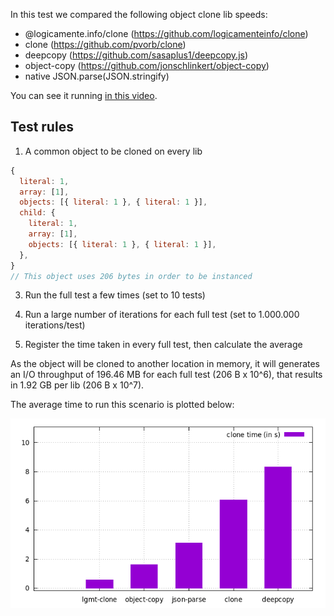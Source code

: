 In this test we compared the following object clone lib speeds:

- @logicamente.info/clone (https://github.com/logicamenteinfo/clone)
- clone (https://github.com/pvorb/clone)
- deepcopy (https://github.com/sasaplus1/deepcopy.js)
- object-copy (https://github.com/jonschlinkert/object-copy)
- native JSON.parse(JSON.stringify)

You can see it running [in this video](https://www.youtube.com/watch?v=i6jzrs7dI6o).

## Test rules

1. A common object to be cloned on every lib

```js
{
  literal: 1,
  array: [1],
  objects: [{ literal: 1 }, { literal: 1 }],
  child: {
    literal: 1,
    array: [1],
    objects: [{ literal: 1 }, { literal: 1 }],
  },
}
// This object uses 206 bytes in order to be instanced
```
3. Run the full test a few times (set to 10 tests)

2. Run a large number of iterations for each full test (set to 1.000.000 iterations/test)

4. Register the time taken in every full test, then calculate the average

As the object will be cloned to another location in memory, it will generates an I/O throughput of 196.46 MB for each full test (206 B x 10^6), that results in 1.92 GB per lib (206 B x 10^7).

The average time to run this scenario is plotted below:

![Chart of Average time for each lib](./avg.png)